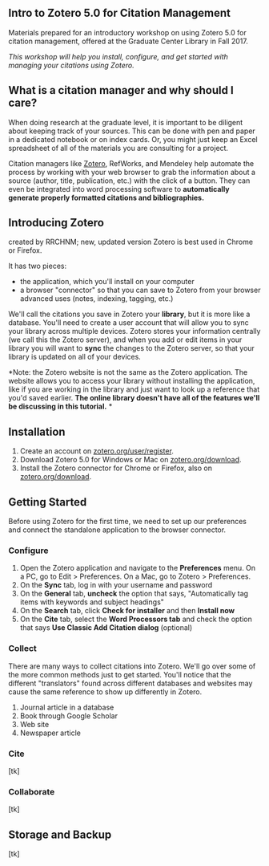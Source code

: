 ## Intro to Zotero 5.0 for Citation Management

Materials prepared for an introductory workshop on using Zotero 5.0 for citation management, offered at the Graduate Center Library in Fall 2017.

*This workshop will help you install, configure, and get started with managing your citations using Zotero.*

## What is a citation manager and why should I care?

When doing research at the graduate level, it is important to be diligent about keeping track of your sources. This can be done with pen and paper in a dedicated notebook or on index cards. Or, you might just keep an Excel spreadsheet of all of the materials you are consulting for a project. 

Citation managers like [Zotero](https://www.zotero.org), RefWorks, and Mendeley help automate the process by working with your web browser to grab the information about a source (author, title, publication, etc.) with the click of a button. They can even be integrated into word processing software to **automatically generate properly formatted citations and bibliographies.**

## Introducing Zotero
created by RRCHNM; 
new, updated version
Zotero is best used in Chrome or Firefox. 

It has two pieces:
- the application, which you'll install on your computer
- a browser "connector" so that you can save to Zotero from your browser
  advanced uses (notes, indexing, tagging, etc.)
  
We'll call the citations you save in Zotero your **library**, but it is more like a database. You'll need to create a user account that will allow you to sync your library across multiple devices. Zotero stores your information centrally (we call this the Zotero server), and when you add or edit items in your library you will want to **sync** the changes to the Zotero server, so that your library is updated on all of your devices. 

*Note: the Zotero website is not the same as the Zotero application. The website allows you to access your library without installing the application, like if you are working in the library and just want to look up a reference that you'd saved earlier. **The online library doesn't have all of the features we'll be discussing in this tutorial.** *

## Installation
1. Create an account on [zotero.org/user/register](https://www.zotero.org/user/register).
2. Download Zotero 5.0 for Windows or Mac on [zotero.org/download](https://www.zotero.org/download).
3. Install the Zotero connector for Chrome or Firefox, also on [zotero.org/download](https://www.zotero.org/download). 

## Getting Started
Before using Zotero for the first time, we need to set up our preferences and connect the standalone application to the browser connector.

### Configure
1. Open the Zotero application and navigate to the **Preferences** menu. On a PC, go to Edit > Preferences. On a Mac, go to Zotero > Preferences.
2. On the **Sync** tab, log in with your username and password
3. On the **General** tab, **uncheck** the option that says, "Automatically tag items with keywords and subject headings"
4. On the **Search** tab, click **Check for installer** and then **Install now**
5. On the **Cite** tab, select the **Word Processors tab** and check the option that says **Use Classic Add Citation dialog** (optional)

### Collect
There are many ways to collect citations into Zotero. We'll go over some of the more common methods just to get started. You'll notice that the different "translators" found across different databases and websites may cause the same reference to show up differently in Zotero.
1. Journal article in a database
2. Book through Google Scholar
3. Web site
4. Newspaper article

### Cite
[tk]

### Collaborate
[tk]

## Storage and Backup
[tk]
